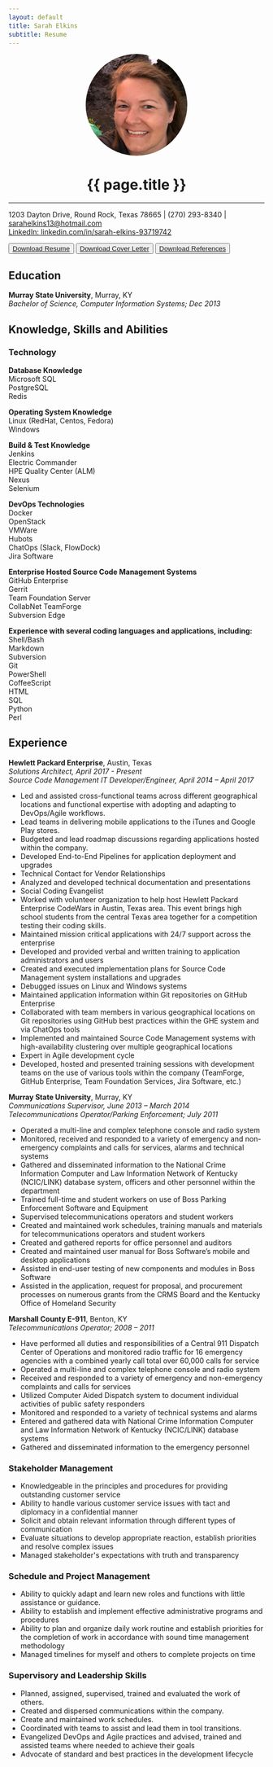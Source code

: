 ```yaml
---
layout: default
title: Sarah Elkins
subtitle: Resume
---
```


<img align="middle" src="./assets/images/HeadShot.jpg" alt="Sarah Elkins" style="border-radius:50%; display:block; margin:auto;" width="200" height="200">  

<h1 align="center">{{ page.title }}</h1>  

***  
1203 Dayton Drive, Round Rock, Texas 78665 | (270) 293-8340 | sarahelkins13@hotmail.com   
[LinkedIn: linkedin.com/in/sarah-elkins-93719742](linkedin.com/in/sarah-elkins-93719742)  

<p align="center">

<button><a href="https://github.com/selkins13/selkins13.github.io/raw/master/documents/SarahElkinsResume.pdf">Download Resume</a></button> <button><a href="https://github.com/selkins13/selkins13.github.io/raw/master/documents/SarahElkinsCoverLetter.docx">Download Cover Letter</a></button> <button><a href="https://github.com/selkins13/selkins13.github.io/raw/master/documents/SarahElkinsReferences.docx">Download References</a></button>

</p>

## Education
__Murray State University__, Murray, KY  
_Bachelor of Science, Computer Information Systems; Dec 2013_  

## Knowledge, Skills and Abilities
### Technology  
__Database Knowledge__   
    Microsoft SQL     
    PostgreSQL  
    Redis  

__Operating System Knowledge__   
    Linux (RedHat, Centos, Fedora)  
    Windows    

__Build & Test Knowledge__  
    Jenkins  
    Electric Commander  
    HPE Quality Center (ALM)  
    Nexus  
    Selenium  

__DevOps Technologies__  
    Docker  
    OpenStack  
    VMWare  
    Hubots  
    ChatOps (Slack, FlowDock)  
    Jira Software  

__Enterprise Hosted Source Code Management Systems__   
    GitHub Enterprise  
    Gerrit  
    Team Foundation Server  
    CollabNet TeamForge  
    Subversion Edge  

__Experience with several coding languages and applications, including:__  
    Shell/Bash  
    Markdown  
    Subversion  
    Git  
    PowerShell  
    CoffeeScript  
    HTML  
    SQL  
    Python  
    Perl  

## Experience  
__Hewlett Packard Enterprise__, Austin, Texas  
_Solutions Architect, April 2017 - Present_  
_Source Code Management IT Developer/Engineer, April 2014 – April 2017_  
  * Led and assisted cross-functional teams across different geographical locations and functional expertise with adopting and adapting to DevOps/Agile workflows.   
  * Lead teams in delivering mobile applications to the iTunes and Google Play stores.
  * Budgeted and lead roadmap discussions regarding applications hosted within the company.
  * Developed End-to-End Pipelines for application deployment and upgrades
  * Technical Contact for Vendor Relationships
  * Analyzed and developed technical documentation and presentations
  * Social Coding Evangelist
  * Worked with volunteer organization to help host Hewlett Packard Enterprise CodeWars in Austin, Texas area.  This event brings high school students from the central Texas area together for a competition testing their coding skills.
  * Maintained mission critical applications with 24/7 support across the enterprise
  * Developed and provided verbal and written training to application administrators and users
  * Created and executed implementation plans for Source Code Management system installations and upgrades
  * Debugged issues on Linux and Windows systems
  * Maintained application information within Git repositories on GitHub Enterprise
  * Collaborated with team members in various geographical locations on Git repositories using GitHub best practices within the GHE system and via ChatOps tools
  * Implemented and maintained Source Code Management systems with high-availability clustering over multiple geographical locations
  * Expert in Agile development cycle
  * Developed, hosted and presented training sessions with development teams on the use of various tools within the company (TeamForge, GitHub Enterprise, Team Foundation Services, Jira Software, etc.)


__Murray State University__, Murray, KY  
_Communications Supervisor, June 2013 – March 2014_  
_Telecommunications Operator/Parking Enforcement; July 2011_  
  * Operated a multi-line and complex telephone console and radio system
  * Monitored, received and responded to a variety of emergency and non-emergency complaints and calls for services, alarms and technical systems
  * Gathered and disseminated information to the National Crime Information Computer and Law Information Network of Kentucky (NCIC/LINK) database system, officers and other personnel within the department
  * Trained full-time and student workers on use of Boss Parking Enforcement Software and Equipment
  * Supervised telecommunications operators and student workers
  * Created and maintained work schedules, training manuals and materials for telecommunications operators and student workers
  * Created and gathered reports for office personnel and auditors
  * Created and maintained user manual for Boss Software’s mobile and desktop applications
  * Assisted in end-user testing of new components and modules in Boss Software
  * Assisted in the application, request for proposal, and procurement processes on numerous grants from the CRMS Board and the Kentucky Office of Homeland Security

__Marshall County E-911__, Benton, KY  
_Telecommunications Operator; 2008 – 2011_  
  *	Have performed all duties and responsibilities of a Central 911 Dispatch Center of Operations and monitored radio traffic for 16 emergency agencies with a combined yearly call total over 60,000 calls for service
  *	Operated a multi-line and complex telephone console and radio system
  *	Received and responded to a variety of emergency and non-emergency complaints and calls for services
  *	Utilized Computer Aided Dispatch system to document individual activities of public safety responders
  *	Monitored and responded to a variety of technical systems and alarms
  *	Entered and gathered data with National Crime Information Computer and Law Information Network of Kentucky (NCIC/LINK) database systems
  *	Gathered and disseminated information to the emergency personnel

### Stakeholder Management
* Knowledgeable in the principles and procedures for providing outstanding customer service  
* Ability to handle various customer service issues with tact and diplomacy in a confidential manner  
* Solicit and obtain relevant information through different types of communication  
* Evaluate situations to develop appropriate reaction, establish priorities and resolve complex issues  
* Managed stakeholder's expectations with truth and transparency

### Schedule and Project Management
* Ability to quickly adapt and learn new roles and functions with little assistance or guidance.
* Ability to establish and implement effective administrative programs and procedures  
* Ability to plan and organize daily work routine and establish priorities for the completion of work in accordance with sound time management methodology  
* Managed timelines for myself and others to complete projects on time

### Supervisory and Leadership Skills
* Planned, assigned, supervised, trained and evaluated the work of others.  
* Created and dispersed communications within the company.
* Create and maintained work schedules.
* Coordinated with teams to assist and lead them in tool transitions.
* Evangelized DevOps and Agile practices and advised, trained and assisted teams where needed to achieve their goals
* Advocate of standard and best practices in the development lifecycle
